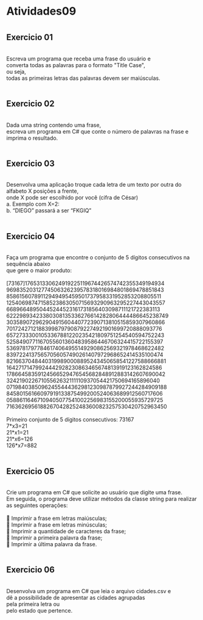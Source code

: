 <h1>Atividades09<h1>
<h2>Exercicio 01</h2>
</br>
Escreva um programa que receba uma frase do usuário e</br>
converta todas as palavras para o formato "Title Case",</br>
ou seja,</br>
todas as primeiras letras das palavras devem ser maiúsculas.</br>
</br>

<h2>Exercicio 02</h2>
</br>
Dada uma string contendo uma frase,</br>
escreva um programa em C# que conte o número de palavras na frase e</br>
imprima o resultado.</br>
</br>

<h2>Exercicio 03</h2>
</br>
Desenvolva uma aplicação troque cada letra de um texto por outra do alfabeto X posições a frente,</br>
onde X pode ser escolhido por você (cifra de César)</br>
a. Exemplo com X=2:</br>
b. “DIEGO” passará a ser “FKGIQ”</br>
</br>

<h2>Exercicio 04</h2>
</br>
        Faça um programa que encontre o conjunto de 5 dígitos consecutivos na sequência abaixo</br>
        que gere o maior produto:</br>
</br>
           [73167]176531330624919225119674426574742355349194934</br>
            96983520312774506326239578318016984801869478851843</br>
            85861560789112949495459501737958331952853208805511</br>
            12540698747158523863050715693290963295227443043557</br>
            66896648950445244523161731856403098711121722383113</br>
            62229893423380308135336276614282806444486645238749</br>
            30358907296290491560440772390713810515859307960866</br>
            70172427121883998797908792274921901699720888093776</br>
            65727333001053367881220235421809751254540594752243</br>
            52584907711670556013604839586446706324415722155397</br>
            53697817977846174064955149290862569321978468622482</br>
            83972241375657056057490261407972968652414535100474</br>
            82166370484403199890008895243450658541227588666881</br>
            16427171479924442928230863465674813919123162824586</br>
            17866458359124566529476545682848912883142607690042</br>
            32421902267105562632111110937054421750694165896040</br>
            07198403850962455444362981230987879927244284909188</br>
            84580156166097919133875499200524063689912560717606</br>
            05886116467109405077541002256983155200055935729725</br>
            71636269561882670428252483600823257530420752963450</br>
</br>
            Primeiro conjunto de 5 dígitos consecutivos: 73167</br>
            7*x3=21</br>
            21*x1=21</br>
            21*x6=126</br>
            126*x7=882</br>
</br>

<h2>Exercicio 05</h2>
</br>
            Crie um programa em C# que solicite ao usuário que digite uma frase. </br>
            Em seguida, o programa deve utilizar métodos da classe string para realizar as seguintes operações:</br>
</br>
                 Imprimir a frase em letras maiúsculas;</br>
                 Imprimir a frase em letras minúsculas;</br>
                 Imprimir a quantidade de caracteres da frase;</br>
                 Imprimir a primeira palavra da frase;</br>
                 Imprimir a última palavra da frase.</br>
</br>

<h2>Exercicio 06</h2>
</br>
Desenvolva um programa em C# que leia o arquivo cidades.csv e</br>
dê a possibilidade de apresentar as cidades agrupadas</br>
pela primeira letra ou</br>
pelo estado que pertence.</br>
